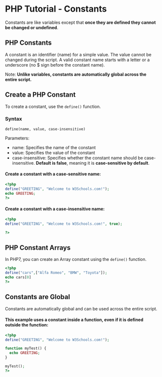 # PHP Tutorial - Constants

Constants are like variables except that **once they are defined they
cannot be changed or undefined**.

## PHP Constants

A constant is an identifier (name) for a simple value. The value
cannot be changed during the script. A valid constant name starts with
a letter or a underscore (no \$ sign before the constant name).

Note: **Unlike variables, constants are automatically global across
the entire script.**

## Create a PHP Constant

To create a constant, use the `define()` function.

### Syntax

`define(name, value, case-insensitive)`

Parameters:

- name: Specifies the name of the constant
- value: Specifies the value of the constant
- case-insensitive: Specifies whether the constant name should be
  case-insensitive. **Default is false**, meaning it is
  **case-sensitive by default**.

#### Create a constant with a **case-sensitive** name:

```php
<?php
define("GREETING", "Welcome to W3Schools.com!");
echo GREETING;
?>
```

#### Create a constant with a **case-insensitive** name:

```php
<?php
define("GREETING", "Welcome to W3Schools.com!", true);

?>
```

## PHP Constant Arrays

In PHP7, you can create an Array constant using the `define()`
function.

```php
<?php
define("cars",["Alfa Romeo", "BMW", "Toyota"]);
echo cars[0]
?>
```

## Constants are Global

Constants are automatically global and can be used across the entire
script.

#### This example uses a constant inside a function, even if it is defined outside the function:

```php
<?php
define("GREETING", "Welcome to W3Schools.com!");

function myTest() {
  echo GREETING;
}

myTest();
?>
```
